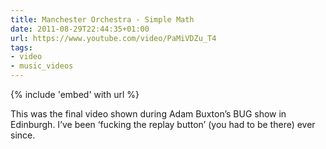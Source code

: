 ```yaml
---
title: Manchester Orchestra - Simple Math
date: 2011-08-29T22:44:35+01:00
url: https://www.youtube.com/video/PaMiVDZu_T4
tags:
- video
- music_videos
---
```

{% include 'embed' with url %}

This was the final video shown during Adam Buxton’s BUG show in Edinburgh. I’ve been ‘fucking the replay button’ (you had to be there) ever since.
